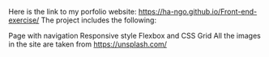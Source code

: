 Here is the link to my porfolio website: https://ha-ngo.github.io/Front-end-exercise/ The project includes the following:

Page with navigation
Responsive style
Flexbox and CSS Grid
All the images in the site are taken from https://unsplash.com/
